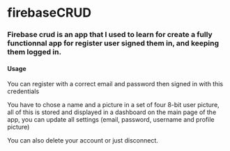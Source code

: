# firebaseCRUD

### Firebase crud is an app that I used to learn for create a fully functionnal app for register user signed them in,  and keeping them logged in.

#### Usage

You can register with a correct email and password then signed in with this credentials 

You have to chose a name and a picture in a set of four 8-bit user picture, all of this is stored and displayed in a dashboard on the main page
of the app, you can update all settings (email, password, username and profile picture)

You can also delete your account or just disconnect.
